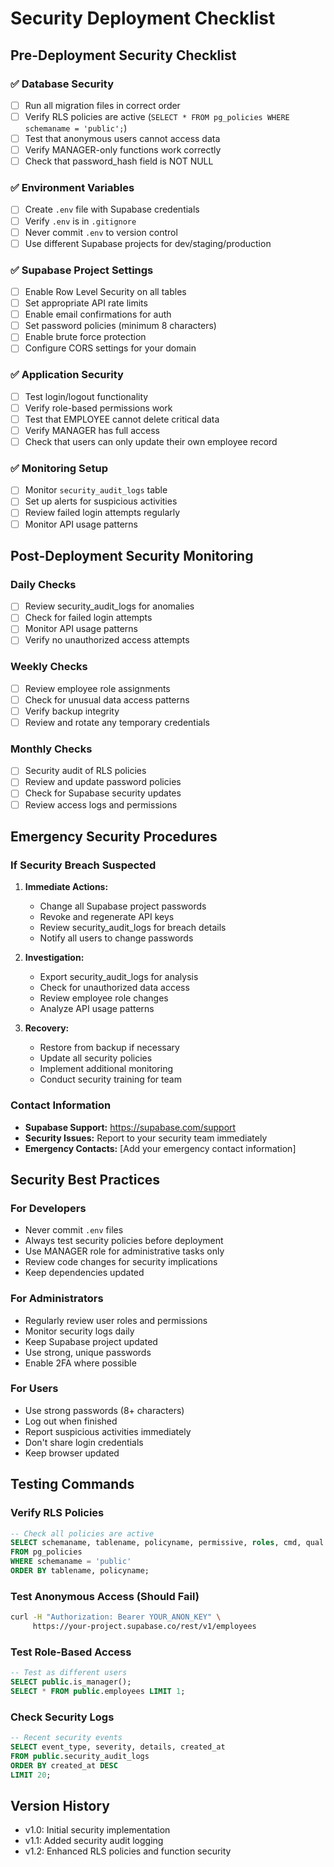 # Security Deployment Checklist

## Pre-Deployment Security Checklist

### ✅ Database Security
- [ ] Run all migration files in correct order
- [ ] Verify RLS policies are active (`SELECT * FROM pg_policies WHERE schemaname = 'public';`)
- [ ] Test that anonymous users cannot access data
- [ ] Verify MANAGER-only functions work correctly
- [ ] Check that password_hash field is NOT NULL

### ✅ Environment Variables
- [ ] Create `.env` file with Supabase credentials
- [ ] Verify `.env` is in `.gitignore`
- [ ] Never commit `.env` to version control
- [ ] Use different Supabase projects for dev/staging/production

### ✅ Supabase Project Settings
- [ ] Enable Row Level Security on all tables
- [ ] Set appropriate API rate limits
- [ ] Enable email confirmations for auth
- [ ] Set password policies (minimum 8 characters)
- [ ] Enable brute force protection
- [ ] Configure CORS settings for your domain

### ✅ Application Security
- [ ] Test login/logout functionality
- [ ] Verify role-based permissions work
- [ ] Test that EMPLOYEE cannot delete critical data
- [ ] Verify MANAGER has full access
- [ ] Check that users can only update their own employee record

### ✅ Monitoring Setup
- [ ] Monitor `security_audit_logs` table
- [ ] Set up alerts for suspicious activities
- [ ] Review failed login attempts regularly
- [ ] Monitor API usage patterns

## Post-Deployment Security Monitoring

### Daily Checks
- [ ] Review security_audit_logs for anomalies
- [ ] Check for failed login attempts
- [ ] Monitor API usage patterns
- [ ] Verify no unauthorized access attempts

### Weekly Checks
- [ ] Review employee role assignments
- [ ] Check for unusual data access patterns
- [ ] Verify backup integrity
- [ ] Review and rotate any temporary credentials

### Monthly Checks
- [ ] Security audit of RLS policies
- [ ] Review and update password policies
- [ ] Check for Supabase security updates
- [ ] Review access logs and permissions

## Emergency Security Procedures

### If Security Breach Suspected
1. **Immediate Actions:**
   - Change all Supabase project passwords
   - Revoke and regenerate API keys
   - Review security_audit_logs for breach details
   - Notify all users to change passwords

2. **Investigation:**
   - Export security_audit_logs for analysis
   - Check for unauthorized data access
   - Review employee role changes
   - Analyze API usage patterns

3. **Recovery:**
   - Restore from backup if necessary
   - Update all security policies
   - Implement additional monitoring
   - Conduct security training for team

### Contact Information
- **Supabase Support:** https://supabase.com/support
- **Security Issues:** Report to your security team immediately
- **Emergency Contacts:** [Add your emergency contact information]

## Security Best Practices

### For Developers
- Never commit `.env` files
- Always test security policies before deployment
- Use MANAGER role for administrative tasks only
- Review code changes for security implications
- Keep dependencies updated

### For Administrators
- Regularly review user roles and permissions
- Monitor security logs daily
- Keep Supabase project updated
- Use strong, unique passwords
- Enable 2FA where possible

### For Users
- Use strong passwords (8+ characters)
- Log out when finished
- Report suspicious activities immediately
- Don't share login credentials
- Keep browser updated

## Testing Commands

### Verify RLS Policies
```sql
-- Check all policies are active
SELECT schemaname, tablename, policyname, permissive, roles, cmd, qual 
FROM pg_policies 
WHERE schemaname = 'public'
ORDER BY tablename, policyname;
```

### Test Anonymous Access (Should Fail)
```bash
curl -H "Authorization: Bearer YOUR_ANON_KEY" \
     https://your-project.supabase.co/rest/v1/employees
```

### Test Role-Based Access
```sql
-- Test as different users
SELECT public.is_manager();
SELECT * FROM public.employees LIMIT 1;
```

### Check Security Logs
```sql
-- Recent security events
SELECT event_type, severity, details, created_at 
FROM public.security_audit_logs 
ORDER BY created_at DESC 
LIMIT 20;
```

## Version History
- v1.0: Initial security implementation
- v1.1: Added security audit logging
- v1.2: Enhanced RLS policies and function security
